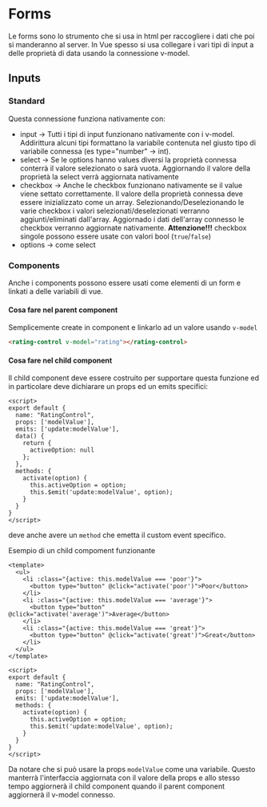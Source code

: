 # Forms
Le forms sono lo strumento che si usa in html per raccogliere i dati che poi si manderanno al server.
In Vue spesso si usa collegare i vari tipi di input a delle proprietà di data usando la connessione v-model.

## Inputs
### Standard
Questa connessione funziona nativamente con:
- input -> Tutti i tipi di input funzionano nativamente con i v-model. Addirittura alcuni tipi formattano la variabile contenuta nel 
giusto tipo di variabile connessa (es type="number" -> int).
- select -> Se le options hanno values diversi la proprietà connessa conterrà il valore selezionato o sarà vuota. 
Aggiornando il valore della proprietà la select verrà aggiornata nativamente
- checkbox -> Anche le checkbox funzionano nativamente se il value viene settato correttamente. Il valore della proprietà
connessa deve essere inizializzato come un array. Selezionando/Deselezionando le varie checkbox i valori selezionati/deselezionati
verranno aggiunti/eliminati dall'array. Aggiornado i dati dell'array connesso le checkbox verranno aggiornate nativamente.
**Attenzione!!!** checkbox singole possono essere usate con valori bool (`true`/`false`)
- options -> come select



### Components
Anche i components possono essere usati come elementi di un form e linkati a delle variabili di vue.

#### Cosa fare nel parent component
Semplicemente create in component e linkarlo ad un valore usando `v-model`
``` html
<rating-control v-model="rating"></rating-control>
```

#### Cosa fare nel child component
Il child component deve essere costruito per supportare questa funzione ed in particolare deve dichiarare un props ed un 
emits specifici:
```vue
<script>
export default {
  name: "RatingControl",
  props: ['modelValue'],
  emits: ['update:modelValue'],
  data() {
    return {
      activeOption: null
    };
  },
  methods: {
    activate(option) {
      this.activeOption = option;
      this.$emit('update:modelValue', option);
    }
  }
}
</script>
```
deve anche avere un `method` che emetta il custom event specifico.

Esempio di un child compoment funzionante
```vue
<template>
  <ul>
    <li :class="{active: this.modelValue === 'poor'}">
      <button type="button" @click="activate('poor')">Poor</button>
    </li>
    <li :class="{active: this.modelValue === 'average'}">
      <button type="button" @click="activate('average')">Average</button>
    </li>
    <li :class="{active: this.modelValue === 'great'}">
      <button type="button" @click="activate('great')">Great</button>
    </li>
  </ul>
</template>

<script>
export default {
  name: "RatingControl",
  props: ['modelValue'],
  emits: ['update:modelValue'],
  methods: {
    activate(option) {
      this.activeOption = option;
      this.$emit('update:modelValue', option);
    }
  }
}
</script>
```
Da notare che si può usare la props `modelValue` come una variabile. Questo manterrà l'interfaccia aggiornata con il valore
della props e allo stesso tempo aggiornerà il child component quando il parent component aggiornerà il v-model connesso.

